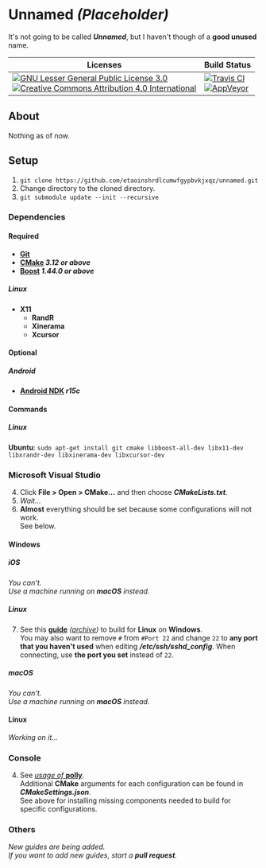 # Unnamed _(Placeholder)_
It's not going to be called **_Unnamed_**, but I haven't though of a **good unused** name.

[LGPL-3.0 License Logo]: https://www.gnu.org/graphics/lgplv3-with-text-95x42.png
[LGPL-3.0 License]: https://www.gnu.org/licenses/lgpl-3.0
[CC-BY-4.0 License Logo]: https://i.creativecommons.org/l/by/4.0/88x31.png
[CC-BY-4.0 License]: https://creativecommons.org/licenses/by/4.0/legalcode
[Travis CI Status]: https://img.shields.io/travis/etaoinshrdlcumwfgypbvkjxqz/unnamed.svg?logo=travis&style=plastic
[Travis CI Build]: https://travis-ci.org/etaoinshrdlcumwfgypbvkjxqz/unnamed
[AppVeyor Status]: https://img.shields.io/appveyor/ci/etaoinshrdlcumwfgypbvkjxqz/unnamed.svg?logo=appveyor&style=plastic
[AppVeyor Build]: https://ci.appveyor.com/project/etaoinshrdlcumwfgypbvkjxqz/unnamed

| Licenses                                                                                                                                                                            | Build Status                                                                                      |
|-------------------------------------------------------------------------------------------------------------------------------------------------------------------------------------|---------------------------------------------------------------------------------------------------|
|[![GNU Lesser General Public License 3.0][LGPL-3.0 License Logo]][LGPL-3.0 License]<br>[![Creative Commons Attribution 4.0 International][CC-BY-4.0 License Logo]][CC-BY-4.0 License]|[![Travis CI][Travis CI Status]][Travis CI Build]<br>[![AppVeyor][AppVeyor Status]][AppVeyor Build]|

## About
Nothing as of now.

## Setup
1. `git clone https://github.com/etaoinshrdlcumwfgypbvkjxqz/unnamed.git`
2. Change directory to the cloned directory.
3. `git submodule update --init --recursive`

### Dependencies
#### Required
- **[Git](https://git-scm.com/downloads)**
- **[CMake](https://cmake.org/download/) _3.12 or above_**
- **[Boost](https://www.boost.org/users/download/) _1.44.0 or above_**
##### Linux
- **X11**
  - **RandR**
  - **Xinerama**
  - **Xcursor**

#### Optional
##### Android
- **[Android NDK](https://developer.android.com/ndk/downloads/) _r15c_**

#### Commands
##### Linux
**Ubuntu**: `sudo apt-get install git cmake libboost-all-dev libx11-dev libxrandr-dev libxinerama-dev libxcursor-dev`

### Microsoft Visual Studio
4. Click **File > Open > CMake...** and then choose **_CMakeLists.txt_**.
5. _Wait..._
6. **Almost** everything should be set because some configurations will not work.<br>
   See below.
#### Windows
##### iOS
_You can't.<br>
Use a machine running on **macOS** instead._
##### Linux
7. See this **[guide](https://blogs.msdn.microsoft.com/vcblog/2017/02/08/targeting-windows-subsystem-for-linux-from-visual-studio/)** _([archive](https://archive.fo/QgEBg))_ to build for **Linux** on **Windows**.<br>
   You may also want to remove `#` from `#Port 22` and change `22` to **any port that you haven't used** when editing **_/etc/ssh/sshd_config_**.
   When connecting, use **the port you set** instead of `22`.
##### macOS
_You can't.<br>
Use a machine running on **macOS** instead._
#### Linux
_Working on it..._

### Console
4. See [_usage of_ **polly**](https://github.com/ruslo/polly/blob/master/README.md#usage).<br>
   Additional **CMake** arguments for each configuration can be found in **_CMakeSettings.json_**.<br>
   See above for installing missing components needed to build for specific configurations.

### Others
_New guides are being added._<br>
_If you want to add new guides, start a **pull request**._
